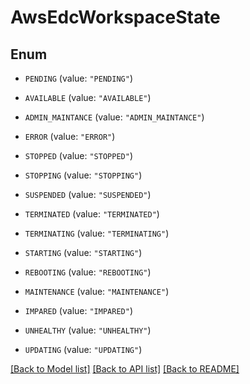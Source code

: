 # AwsEdcWorkspaceState

## Enum


* `PENDING` (value: `"PENDING"`)

* `AVAILABLE` (value: `"AVAILABLE"`)

* `ADMIN_MAINTANCE` (value: `"ADMIN_MAINTANCE"`)

* `ERROR` (value: `"ERROR"`)

* `STOPPED` (value: `"STOPPED"`)

* `STOPPING` (value: `"STOPPING"`)

* `SUSPENDED` (value: `"SUSPENDED"`)

* `TERMINATED` (value: `"TERMINATED"`)

* `TERMINATING` (value: `"TERMINATING"`)

* `STARTING` (value: `"STARTING"`)

* `REBOOTING` (value: `"REBOOTING"`)

* `MAINTENANCE` (value: `"MAINTENANCE"`)

* `IMPARED` (value: `"IMPARED"`)

* `UNHEALTHY` (value: `"UNHEALTHY"`)

* `UPDATING` (value: `"UPDATING"`)


[[Back to Model list]](../README.md#documentation-for-models) [[Back to API list]](../README.md#documentation-for-api-endpoints) [[Back to README]](../README.md)


